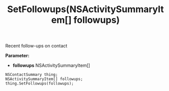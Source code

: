 ﻿---
uid: crmscript_ref_NSContactSummary_SetFollowups
title: SetFollowups(NSActivitySummaryItem[] followups)
intellisense: NSContactSummary.SetFollowups
keywords: NSContactSummary, GetFollowups
so.topic: reference
---

Recent follow-ups on contact

**Parameter:** 
 - **followups** NSActivitySummaryItem[]

```crmscript
NSContactSummary thing;
NSActivitySummaryItem[] followups;
thing.SetFollowups(followups);
```

